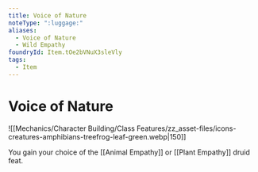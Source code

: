 ```yaml
---
title: Voice of Nature
noteType: ":luggage:"
aliases:
  - Voice of Nature
  - Wild Empathy
foundryId: Item.tOe2bVNuX3sleVly
tags:
  - Item
---
```


# Voice of Nature
![[Mechanics/Character Building/Class Features/zz_asset-files/icons-creatures-amphibians-treefrog-leaf-green.webp|150]]

You gain your choice of the [[Animal Empathy]] or [[Plant Empathy]] druid feat.
